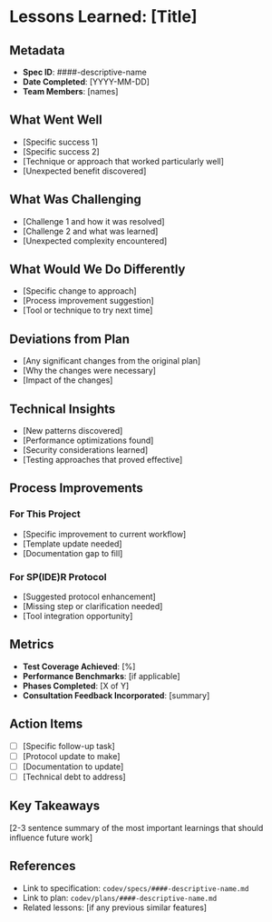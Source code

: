 # Lessons Learned: [Title]

## Metadata
- **Spec ID**: ####-descriptive-name
- **Date Completed**: [YYYY-MM-DD]
- **Team Members**: [names]

## What Went Well
- [Specific success 1]
- [Specific success 2]
- [Technique or approach that worked particularly well]
- [Unexpected benefit discovered]

## What Was Challenging
- [Challenge 1 and how it was resolved]
- [Challenge 2 and what was learned]
- [Unexpected complexity encountered]

## What Would We Do Differently
- [Specific change to approach]
- [Process improvement suggestion]
- [Tool or technique to try next time]

## Deviations from Plan
- [Any significant changes from the original plan]
- [Why the changes were necessary]
- [Impact of the changes]

## Technical Insights
- [New patterns discovered]
- [Performance optimizations found]
- [Security considerations learned]
- [Testing approaches that proved effective]

## Process Improvements
### For This Project
- [Specific improvement to current workflow]
- [Template update needed]
- [Documentation gap to fill]

### For SP(IDE)R Protocol
- [Suggested protocol enhancement]
- [Missing step or clarification needed]
- [Tool integration opportunity]

## Metrics
- **Test Coverage Achieved**: [%]
- **Performance Benchmarks**: [if applicable]
- **Phases Completed**: [X of Y]
- **Consultation Feedback Incorporated**: [summary]

## Action Items
- [ ] [Specific follow-up task]
- [ ] [Protocol update to make]
- [ ] [Documentation to update]
- [ ] [Technical debt to address]

## Key Takeaways
[2-3 sentence summary of the most important learnings that should influence future work]

## References
- Link to specification: `codev/specs/####-descriptive-name.md`
- Link to plan: `codev/plans/####-descriptive-name.md`
- Related lessons: [if any previous similar features]
